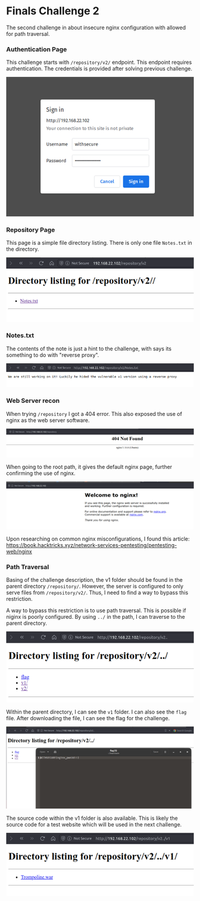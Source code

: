 # Finals Challenge 2

The second challenge in about insecure nginx configuration with allowed for path traversal.

### Authentication Page
This challenge starts with `/repository/v2/` endpoint. This endpoint requires authentication. The credentials is provided after solving previous challenge.

![](images/20230428115720.png)


### Repository Page
This page is a simple file directory listing. There is only one file `Notes.txt` in the directory.

![](images/20230428115823.png)

### Notes.txt
The contents of the note is just a hint to the challenge, with says its something to do with "reverse proxy".

![](images/20230428120645.png)

### Web Server recon
When trying `/repository` I got a 404 error. This also exposed the use of nginx as the web server software.

![](images/20230428131811.png)

When going to the root path, it gives the default nginx page, further confirming the use of nginx.

![](images/20230428132039.png)

Upon researching on common nginx misconfigurations, I found this article: https://book.hacktricks.xyz/network-services-pentesting/pentesting-web/nginx

### Path Traversal
Basing of the challenge description, the v1 folder should be found in the parent directory `/repository/`. However, the server is configured to only serve files from `/repository/v2/`. Thus, I need to find a way to bypass this restriction.

A way to bypass this restriction is to use path traversal. This is possible if niginx is poorly configured. By using `../` in the path, I can traverse to the parent directory.

![](images/20230428120722.png)

Within the parent directory, I can see the `v1` folder. I can also see the `flag` file. After downloading the file, I can see the flag for the challenge.

![](images/20230428120755.png)

The source code within the v1 folder is also available. This is likely the source code for a test website which will be used in the next challenge.

![](images/20230428120817.png)
